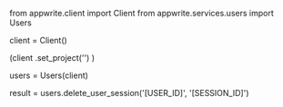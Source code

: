 from appwrite.client import Client
from appwrite.services.users import Users

client = Client()

(client
  .set_project('')
)

users = Users(client)

result = users.delete_user_session('[USER_ID]', '[SESSION_ID]')
